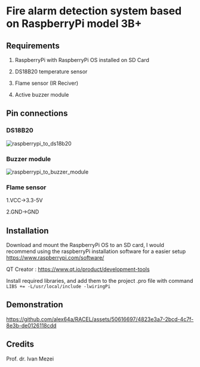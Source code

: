 # Fire alarm detection system based on RaspberryPi model 3B+ 

## Requirements 

1. RaspberryPi with RaspberryPi OS installed on SD Card

2. DS18B20 temperature sensor

3. Flame sensor (IR Reciver)

4. Active buzzer module 

## Pin connections

### DS18B20
![raspberrypi_to_ds18b20](https://github.com/alex64a/RACEL/assets/50616697/e938962d-e24c-41bf-ac3e-4af87cb9f721)

### Buzzer module
![raspberrypi_to_buzzer_module](https://github.com/alex64a/RACEL/assets/50616697/3015a027-ff1d-43da-bde8-b415cd239b6d)


### Flame sensor
1.VCC->3.3-5V

2.GND->GND

## Installation 

Download and mount the RaspberryPi OS to an SD card, I would recommend using the raspberryPi installation software for a easier setup
https://www.raspberrypi.com/software/

QT Creator : https://www.qt.io/product/development-tools

Install required libraries, and add them to the project .pro file with command 
`LIBS += -L/usr/local/include -lwiringPi`

## Demonstration


https://github.com/alex64a/RACEL/assets/50616697/4823e3a7-2bcd-4c7f-8e3b-de0126118cdd




## Credits 
Prof. dr. Ivan Mezei
